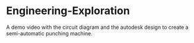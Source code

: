 # Engineering-Exploration
A demo video with the circuit diagram and the autodesk design to create a semi-automatic punching machine.
